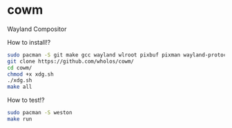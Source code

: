 # cowm
Wayland Compositor

How to install!?
``` bash
sudo pacman -S git make gcc wayland wlroot pixbuf pixman wayland-protocols
git clone https://github.com/wholos/cowm/
cd cowm/
chmod +x xdg.sh
./xdg.sh
make all
```

How to test!?
``` bash
sudo pacman -S weston
make run
```
